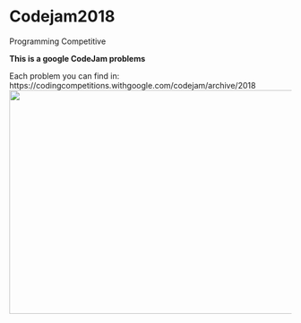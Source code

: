 # Codejam2018
Programming Competitive
<p><b>This is a google CodeJam problems</b></p>
Each problem you can find in:
https://codingcompetitions.withgoogle.com/codejam/archive/2018

<img src="https://gersonlazaro.com/images/2017/03/codejam.jpg" width="600" height="400"> 
